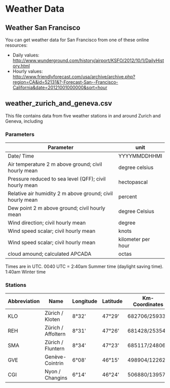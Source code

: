 # Weather Data

## Weather San Francisco
You can get weather data for San Francisco from one of these online resources:
* Daily values: http://www.wunderground.com/history/airport/KSFO/2012/10/1/DailyHistory.html
* Hourly values: http://www.friendlyforecast.com/usa/archive/archive.php?region=CA&id=52131&?-Forecast-San--Francisco-California&date=20121001000000&sort=hour



## weather_zurich_and_geneva.csv

This file contains data from five weather stations in and around Zurich and Geneva, including

### Parameters

| Parameter                                                 |  unit                 |
| -----                                                     |  ----                 |
| Date/ Time                                                |  YYYYMMDDHHMI         |   
| Air temperature 2 m above ground; civil hourly mean       |  degree celsius       |   
| Pressure reduced to sea level (QFF); civil hourly mean    |  hectopascal          |   
| Relative air humidity 2 m above ground; civil hourly mean |  percent              |   
| Dew point 2 m above ground; civil hourly mean             |  degree Celsius       |   
| Wind direction; civil hourly mean                         |  degree               |   
| Wind speed scalar; civil hourly mean                      |  knots                |   
| Wind speed scalar; civil hourly mean                      |  kilometer per hour   |   
| cloud amound; calculated APCADA                           |  octas                |   

Times are in UTC. 
0040 UTC = 2:40am Summer time (daylight saving time). 1:40am Winter time

### Stations

Abbreviation | Name                  | Longitude    | Latitude    | Km-Coordinates | Elevation m a.s.l.
---          | ---                   | ---          | ---         | ---            | ---:
KLO          | Zürich / Kloten       | 8°32'        | 47°29'      | 682706/259337 | 426
REH          | Zürich / Affoltern    | 8°31'        | 47°26'      | 681428/253546 | 444
SMA          | Zürich / Fluntern     | 8°34'        | 47°23'      | 685117/248062 | 556
GVE          | Genève-Cointrin       | 6°08'        | 46°15'      | 498904/122625 | 420
CGI          | Nyon / Changins       | 6°14'        | 46°24'      | 506880/139573 | 455



